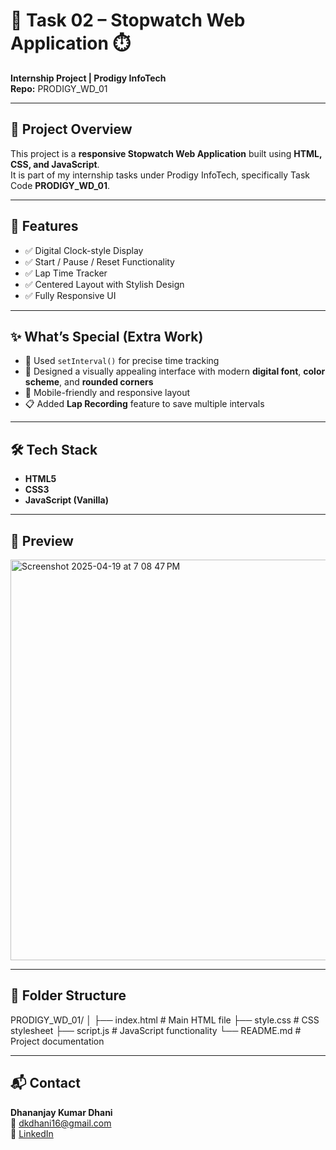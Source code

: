 # 🚀 Task 02 – Stopwatch Web Application ⏱️  
**Internship Project | Prodigy InfoTech**  
**Repo:** PRODIGY_WD_01  

---

## 📌 Project Overview
This project is a **responsive Stopwatch Web Application** built using **HTML, CSS, and JavaScript**.  
It is part of my internship tasks under Prodigy InfoTech, specifically Task Code **PRODIGY_WD_01**.

---

## 🎯 Features
- ✅ Digital Clock-style Display
- ✅ Start / Pause / Reset Functionality
- ✅ Lap Time Tracker
- ✅ Centered Layout with Stylish Design
- ✅ Fully Responsive UI

---

## ✨ What’s Special (Extra Work)
- 🧠 Used `setInterval()` for precise time tracking  
- 🎨 Designed a visually appealing interface with modern **digital font**, **color scheme**, and **rounded corners**
- 📱 Mobile-friendly and responsive layout  
- 📋 Added **Lap Recording** feature to save multiple intervals

---

## 🛠️ Tech Stack
- **HTML5**
- **CSS3**
- **JavaScript (Vanilla)**

---

## 📸 Preview

<img width="641" alt="Screenshot 2025-04-19 at 7 08 47 PM" src="https://github.com/user-attachments/assets/618048bc-28d3-4dbd-afda-c414718efbe1" />


---

## 📂 Folder Structure
PRODIGY_WD_01/
│
├── index.html          # Main HTML file
├── style.css           # CSS stylesheet
├── script.js           # JavaScript functionality
└── README.md           # Project documentation


---

## 📬 Contact
**Dhananjay Kumar Dhani**  
📧 dkdhani16@gmail.com  
🔗 [LinkedIn](https://www.linkedin.com/in/dhananjaykdhani/)  

